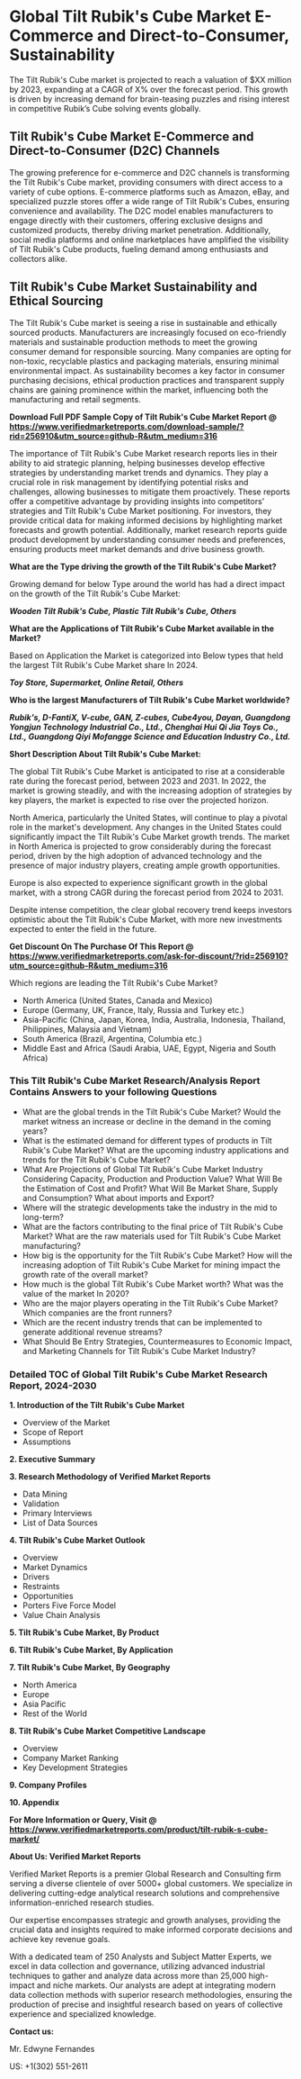 <h1>Global Tilt Rubik's Cube Market E-Commerce and Direct-to-Consumer, Sustainability</h1><p class=""><p>The Tilt Rubik's Cube market is projected to reach a valuation of $XX million by 2023, expanding at a CAGR of X% over the forecast period. This growth is driven by increasing demand for brain-teasing puzzles and rising interest in competitive Rubik’s Cube solving events globally.</p><h2>Tilt Rubik's Cube Market E-Commerce and Direct-to-Consumer (D2C) Channels</h2><p>The growing preference for e-commerce and D2C channels is transforming the Tilt Rubik's Cube market, providing consumers with direct access to a variety of cube options. E-commerce platforms such as Amazon, eBay, and specialized puzzle stores offer a wide range of Tilt Rubik's Cubes, ensuring convenience and availability. The D2C model enables manufacturers to engage directly with their customers, offering exclusive designs and customized products, thereby driving market penetration. Additionally, social media platforms and online marketplaces have amplified the visibility of Tilt Rubik's Cube products, fueling demand among enthusiasts and collectors alike.</p><h2>Tilt Rubik's Cube Market Sustainability and Ethical Sourcing</h2><p>The Tilt Rubik's Cube market is seeing a rise in sustainable and ethically sourced products. Manufacturers are increasingly focused on eco-friendly materials and sustainable production methods to meet the growing consumer demand for responsible sourcing. Many companies are opting for non-toxic, recyclable plastics and packaging materials, ensuring minimal environmental impact. As sustainability becomes a key factor in consumer purchasing decisions, ethical production practices and transparent supply chains are gaining prominence within the market, influencing both the manufacturing and retail segments.</p></p><p class=""><strong>Download Full PDF Sample Copy of Tilt Rubik's Cube Market Report @ <a href="https://www.verifiedmarketreports.com/download-sample/?rid=256910&utm_source=github-R&utm_medium=316" target="_blank">https://www.verifiedmarketreports.com/download-sample/?rid=256910&utm_source=github-R&utm_medium=316</a></strong></p><p>The importance of&nbsp;Tilt Rubik's Cube Market research reports lies in their ability to aid strategic planning, helping businesses develop effective strategies by understanding market trends and dynamics. They play a crucial role in risk management by identifying potential risks and challenges, allowing businesses to mitigate them proactively. These reports offer a competitive advantage by providing insights into competitors' strategies and Tilt Rubik's Cube Market positioning. For investors, they provide critical data for making informed decisions by highlighting market forecasts and growth potential. Additionally, market research reports guide product development by understanding consumer needs and preferences, ensuring products meet market demands and drive business growth.</p><p><strong>What are the&nbsp;Type driving the growth of the Tilt Rubik's Cube Market?</strong></p><p id="" class="">Growing demand for below Type around the world has had a direct impact on the growth of the Tilt Rubik's Cube Market:</p><p class=""><em><strong>Wooden Tilt Rubik's Cube, Plastic Tilt Rubik's Cube, Others</strong></em></p><p class=""><strong>What are the&nbsp;Applications&nbsp;of Tilt Rubik's Cube Market available in the Market?</strong></p><p id="" class="">Based on Application the Market is categorized into Below types that held the largest Tilt Rubik's Cube Market share In 2024.</p><p class=""><em><strong>Toy Store, Supermarket, Online Retail, Others</strong></em></p><p class=""><strong>Who is the largest Manufacturers of Tilt Rubik's Cube Market worldwide?</strong></p><p><em><strong>Rubik's, D-FantiX, V-cube, GAN, Z-cubes, Cube4you, Dayan, Guangdong Yongjun Technology Industrial Co., Ltd., Chenghai Hui Qi Jia Toys Co., Ltd., Guangdong Qiyi Mofangge Science and Education Industry Co., Ltd.</strong></em></p><p id="" class=""><strong>Short Description About Tilt Rubik's Cube Market:</strong></p><p>The global Tilt Rubik's Cube Market is anticipated to rise at a considerable rate during the forecast period, between 2023 and 2031. In 2022, the market is growing steadily, and with the increasing adoption of strategies by key players, the market is expected to rise over the projected horizon.</p><p>North America, particularly the United States, will continue to play a pivotal role in the market's development. Any changes in the United States could significantly impact the Tilt Rubik's Cube Market growth trends. The market in North America is projected to grow considerably during the forecast period, driven by the high adoption of advanced technology and the presence of major industry players, creating ample growth opportunities.</p><p>Europe is also expected to experience significant growth in the global market, with a strong CAGR during the forecast period from 2024 to 2031.</p><p>Despite intense competition, the clear global recovery trend keeps investors optimistic about the Tilt Rubik's Cube Market, with more new investments expected to enter the field in the future.</p><p id="" class=""><strong>Get Discount On The Purchase Of This Report @ <a href="https://www.verifiedmarketreports.com/ask-for-discount/?rid=256910?utm_source=github-R&utm_medium=316" target="_blank">https://www.verifiedmarketreports.com/ask-for-discount/?rid=256910?utm_source=github-R&utm_medium=316</a></strong></p><p class="">Which regions are leading the Tilt Rubik's Cube Market?</p><ul><li>North America (United States, Canada and Mexico)</li><li>Europe (Germany, UK, France, Italy, Russia and Turkey etc.)</li><li>Asia-Pacific (China, Japan, Korea, India, Australia, Indonesia, Thailand, Philippines, Malaysia and Vietnam)</li><li>South America (Brazil, Argentina, Columbia etc.)</li><li>Middle East and Africa (Saudi Arabia, UAE, Egypt, Nigeria and South Africa)</li></ul><h3 id="" class="">This Tilt Rubik's Cube Market Research/Analysis Report Contains Answers to your following Questions</h3><ul><li>What are the global trends in the Tilt Rubik's Cube Market? Would the market witness an increase or decline in the demand in the coming years?</li><li>What is the estimated demand for different types of products in Tilt Rubik's Cube Market? What are the upcoming industry applications and trends for the Tilt Rubik's Cube Market?</li><li>What Are Projections of Global Tilt Rubik's Cube Market Industry Considering Capacity, Production and Production Value? What Will Be the Estimation of Cost and Profit? What Will Be Market Share, Supply and Consumption? What about imports and Export?</li><li>Where will the strategic developments take the industry in the mid to long-term?</li><li>What are the factors contributing to the final price of Tilt Rubik's Cube Market? What are the raw materials used for Tilt Rubik's Cube Market manufacturing?</li><li>How big is the opportunity for the Tilt Rubik's Cube Market? How will the increasing adoption of Tilt Rubik's Cube Market for mining impact the growth rate of the overall market?</li><li>How much is the global Tilt Rubik's Cube Market worth? What was the value of the market In 2020?</li><li>Who are the major players operating in the Tilt Rubik's Cube Market? Which companies are the front runners?</li><li>Which are the recent industry trends that can be implemented to generate additional revenue streams?</li><li>What Should Be Entry Strategies, Countermeasures to Economic Impact, and Marketing Channels for Tilt Rubik's Cube Market Industry?</li></ul><h3 id="" class="">Detailed TOC of Global Tilt Rubik's Cube Market Research Report, 2024-2030</h3><p id="" class=""><strong>1. Introduction of the Tilt Rubik's Cube Market</strong></p><ul><li>Overview of the Market</li><li>Scope of Report</li><li>Assumptions</li></ul><p id="" class=""><strong>2. Executive Summary</strong></p><p id="" class=""><strong>3. Research Methodology of Verified Market Reports</strong></p><ul><li>Data Mining</li><li>Validation</li><li>Primary Interviews</li><li>List of Data Sources</li></ul><p id="" class=""><strong>4. Tilt Rubik's Cube Market Outlook</strong></p><ul><li>Overview</li><li>Market Dynamics</li><li>Drivers</li><li>Restraints</li><li>Opportunities</li><li>Porters Five Force Model</li><li>Value Chain Analysis</li></ul><p id="" class=""><strong>5. Tilt Rubik's Cube Market, By Product</strong></p><p id="" class=""><strong>6. Tilt Rubik's Cube Market, By Application</strong></p><p id="" class=""><strong>7. Tilt Rubik's Cube Market, By Geography</strong></p><ul><li>North America</li><li>Europe</li><li>Asia Pacific</li><li>Rest of the World</li></ul><p id="" class=""><strong>8. Tilt Rubik's Cube Market Competitive Landscape</strong></p><ul><li>Overview</li><li>Company Market Ranking</li><li>Key Development Strategies</li></ul><p id="" class=""><strong>9. Company Profiles</strong></p><p id="" class=""><strong>10. Appendix</strong></p><p id="" class=""><strong>For More Information or Query, Visit @ <a href="https://www.verifiedmarketreports.com/product/tilt-rubik-s-cube-market/" target="_blank">https://www.verifiedmarketreports.com/product/tilt-rubik-s-cube-market/</a></strong></p><p id="" class=""><strong>About Us: Verified Market Reports</strong></p><p id="" class="">Verified Market Reports is a premier Global Research and Consulting firm serving a diverse clientele of over 5000+ global customers. We specialize in delivering cutting-edge analytical research solutions and comprehensive information-enriched research studies.</p><p id="" class="">Our expertise encompasses strategic and growth analyses, providing the crucial data and insights required to make informed corporate decisions and achieve key revenue goals.</p><p id="" class="">With a dedicated team of 250 Analysts and Subject Matter Experts, we excel in data collection and governance, utilizing advanced industrial techniques to gather and analyze data across more than 25,000 high-impact and niche markets. Our analysts are adept at integrating modern data collection methods with superior research methodologies, ensuring the production of precise and insightful research based on years of collective experience and specialized knowledge.</p><p id="" class=""><strong>Contact us:</strong></p><p id="" class="">Mr. Edwyne Fernandes</p><p id="" class="">US: +1(302) 551-2611</p>